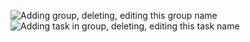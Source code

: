 ![Adding group, deleting, editing this group name](https://user-images.githubusercontent.com/64019012/115510904-54b46c00-a291-11eb-8730-425c9dbd6940.png)
![Adding task in group, deleting, editing this task name](https://user-images.githubusercontent.com/64019012/115511048-76adee80-a291-11eb-9301-0d371e7ff68b.png)
